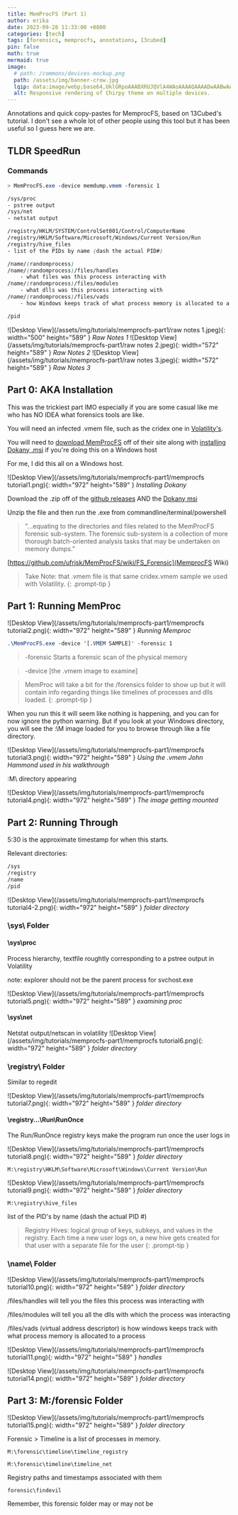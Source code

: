 ```yaml
---
title: MemProcFS (Part 1)
author: erika
date: 2023-09-28 11:33:00 +0800
categories: [tech]
tags: [forensics, memprocfs, annotations, 13cubed]
pin: false
math: true
mermaid: true
image:
  # path: /commons/devices-mockup.png
  path: /assets/img/banner-crow.jpg
  lqip: data:image/webp;base64,UklGRpoAAABXRUJQVlA4WAoAAAAQAAAADwAABwAAQUxQSDIAAAARL0AmbZurmr57yyIiqE8oiG0bejIYEQTgqiDA9vqnsUSI6H+oAERp2HZ65qP/VIAWAFZQOCBCAAAA8AEAnQEqEAAIAAVAfCWkAALp8sF8rgRgAP7o9FDvMCkMde9PK7euH5M1m6VWoDXf2FkP3BqV0ZYbO6NA/VFIAAAA
  alt: Responsive rendering of Chirpy theme on multiple devices.
---
```


Annotations and quick copy-pastes for MemprocFS, based on 13Cubed's tutorial. I don't see a whole lot of other people using this tool but it has been useful so I guess here we are. 

## TLDR SpeedRun
### Commands
```css
> MemProcFS.exe -device memdump.vmem -forensic 1

/sys/proc
- pstree output
/sys/net
- netstat output

/registry/HKLM/SYSTEM/ControlSet001/Control/ComputerName 
/registry/HKLM/Software/Microsoft/Windows/Current Version/Run
/registry/hive_files
- list of the PIDs by name (dash the actual PID#)

/name/(randomprocess)
/name/(randomprocess)/files/handles 
    - what files was this process interacting with 
/name/(randomprocess)/files/modules
    - what dlls was this process interacting with
/name/(randomprocess)/files/vads
    - how Windows keeps track of what process memory is allocated to a process

/pid

```


![Desktop View](/assets/img/tutorials/memprocfs-part1/raw notes 1.jpeg){: width="500" height="589" }
_Raw Notes 1_
![Desktop View](/assets/img/tutorials/memprocfs-part1/raw notes 2.jpeg){: width="572" height="589" }
_Raw Notes 2_
![Desktop View](/assets/img/tutorials/memprocfs-part1/raw notes 3.jpeg){: width="572" height="589" }
_Raw Notes 3_

## Part 0: AKA Installation

This was the trickiest part IMO especially if you are some casual like me who has NO IDEA what forensics tools are like.

You will need an infected .vmem file, such as the cridex one in [Volatility's](https://github.com/volatilityfoundation/volatility/wiki/Memory-Samples).

You will need to [ download MemProcFS](https://github.com/ufrisk/MemProcFS/releases) off of their site along with [installing Dokany .msi](https://github.com/dokan-dev/dokany/releases) if you're doing this on a Windows host

For me, I did this all on a Windows host. 

![Desktop View](/assets/img/tutorials/memprocfs-part1/memprocfs tutorial1.png){: width="972" height="589" }
_Installing Dokany_

Download the .zip off of the [github releases](https://github.com/ufrisk/MemProcFS/releases) AND the [Dokany msi](https://github.com/dokan-dev/dokany/releases) 

Unzip the file and then run the .exe from commandline/terminal/powershell


> "...equating to the directories and files related to the MemProcFS forensic sub-system. The forensic sub-system is a collection of more thorough batch-oriented analysis tasks that may be undertaken on memory dumps." 

[https://github.com/ufrisk/MemProcFS/wiki/FS_Forensic](MemprocFS Wiki)

> Take Note: that .vmem file is that same cridex.vmem sample we used with Volatility. 
{: .prompt-tip }



## Part 1: Running MemProc

![Desktop View](/assets/img/tutorials/memprocfs-part1/memprocfs tutorial2.png){: width="972" height="589" }
_Running Memproc_
```css
.\MemProcFS.exe -device '[.VMEM SAMPLE]' -forensic 1
```
> -forensic Starts a forensic scan of the physical memory

> -device [the .vmem image to examine]

> MemProc will take a bit for the /forensics folder to show up but it will contain info regarding things like timelines of processes and dlls loaded. 
{: .prompt-tip }

When you run this it will seem like nothing is happening, and you can for now ignore the python warning. But if you look at your Windows directory, you will see the :\M image loaded for you to browse through like a file directory.


![Desktop View](/assets/img/tutorials/memprocfs-part1/memprocfs tutorial3.png){: width="972" height="589" }
_Using the .vmem John Hammond used in his walkthrough_


:M\ directory appearing

![Desktop View](/assets/img/tutorials/memprocfs-part1/memprocfs tutorial4.png){: width="972" height="589" }
_The image getting mounted_


## Part 2: Running Through

5:30 is the approximate timestamp for when this starts.

Relevant directories: 
```css
/sys
/registry
/name
/pid
```

![Desktop View](/assets/img/tutorials/memprocfs-part1/memprocfs tutorial4-2.png){: width="972" height="589" }
_folder directory_

### \sys\ Folder
#### \sys\proc
Process hierarchy, textfile roughtly corresponding to a pstree output in Volatility

note: explorer should not be the parent process for svchost.exe

![Desktop View](/assets/img/tutorials/memprocfs-part1/memprocfs tutorial5.png){: width="972" height="589" }
_examining proc_

#### \sys\net 

Netstat output/netscan in volatility
![Desktop View](/assets/img/tutorials/memprocfs-part1/memprocfs tutorial6.png){: width="972" height="589" }
_folder directory_


### \registry\ Folder

Similar to regedit

![Desktop View](/assets/img/tutorials/memprocfs-part1/memprocfs tutorial7.png){: width="972" height="589" }
_folder directory_

#### \registry\...\Run\RunOnce 

The Run/RunOnce registry keys make the program run once the user logs in

![Desktop View](/assets/img/tutorials/memprocfs-part1/memprocfs tutorial8.png){: width="972" height="589" }
_folder directory_

```M:\registry\HKLM\Software\Microsoft\Windows\Current Version\Run```

![Desktop View](/assets/img/tutorials/memprocfs-part1/memprocfs tutorial9.png){: width="972" height="589" }
_folder directory_

```M:\registry\hive_files```

list of the PID's by name (dash the actual PID #)

> Registry Hives: logical group of keys, subkeys, and values in the registry. Each time a new user logs on, a new hive gets created for that user with a separate file for the user
{: .prompt-tip } 

### \name\ Folder 

![Desktop View](/assets/img/tutorials/memprocfs-part1/memprocfs tutorial10.png){: width="972" height="589" }
_folder directory_

/files/handles will tell you the files this process was interacting with 

/files/modules will tell you all the dlls with which the process was interacting

/files/vads (virtual address descriptor) is how windows keeps track with what process memory is allocated to a process 

![Desktop View](/assets/img/tutorials/memprocfs-part1/memprocfs tutorial11.png){: width="972" height="589" }
_handles_

![Desktop View](/assets/img/tutorials/memprocfs-part1/memprocfs tutorial14.png){: width="972" height="589" }
_folder directory_


## Part 3: M:/forensic Folder

![Desktop View](/assets/img/tutorials/memprocfs-part1/memprocfs tutorial15.png){: width="972" height="589" }
_folder directory_

Forensic > Timeline is a list of processes in memory.
```console
M:\forensic\timeline\timeline_registry

M:\forensic\timeline\timeline_net
```

Registry paths and timestamps associated with them

```console
forensic\findevil
```
Remember, this forensic folder may or may not be 